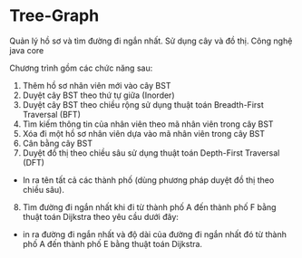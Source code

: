 # Tree-Graph
Quản lý hồ sơ và tìm đường đi ngắn nhất. Sử dụng cây và đồ thị. Công nghệ java core

Chương trình gồm các chức năng sau:

1. Thêm hồ sơ nhân viên mới vào cây BST
2. Duyệt cây BST theo thứ tự giữa (Inorder)
3. Duyệt cây BST theo chiều rộng sử dụng thuật toán Breadth-First Traversal (BFT)
4. Tìm kiếm thông tin của nhân viên theo mã nhân viên trong cây BST
5. Xóa đi một hồ sơ nhân viên dựa vào mã nhân viên trong cây BST
6. Cân bằng cây BST
7. Duyệt đồ thị theo chiều sâu sử dụng thuật toán Depth-First Traversal (DFT)

- In ra tên tất cả các thành phố (dùng phương pháp duyệt đồ thị theo chiều sâu).

8. Tìm đường đi ngắn nhất khi đi từ thành phố A đến thành phố F bằng thuật toán Dijkstra theo yêu cầu dưới đây:

- in ra đường đi ngắn nhất và độ dài của đường đi ngắn nhất đó từ thành phố A đến thành phố E bằng thuật toán Dijkstra.

